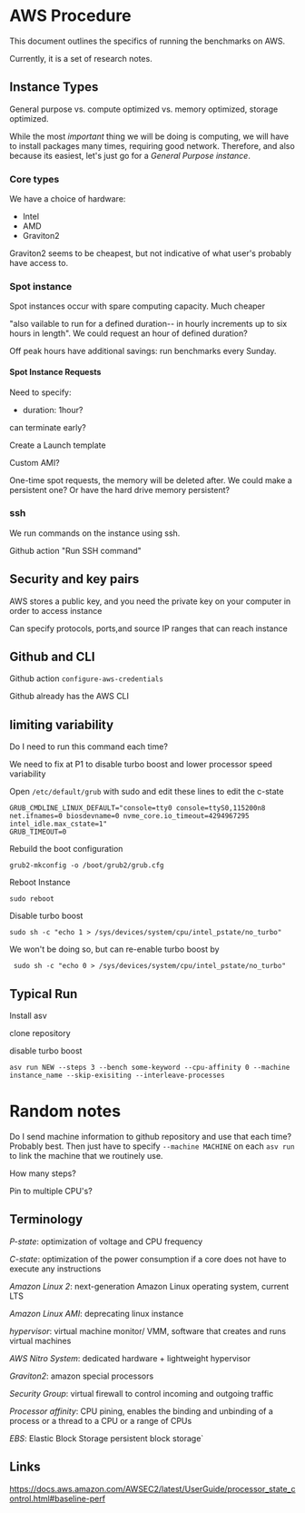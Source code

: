 # AWS Procedure

This document outlines the specifics of running the benchmarks on AWS.  

Currently, it is a set of research notes.


## Instance Types

General purpose vs. compute optimized vs. memory optimized, storage optimized.

While the most *important* thing we will be doing is computing, we will have to install packages many times, requiring good network.  Therefore, and also because its easiest, let's just go for a *General Purpose instance*.

### Core types

We have a choice of hardware:
* Intel
* AMD
* Graviton2

Graviton2 seems to be cheapest, but not indicative of what user's probably have access to.  

### Spot instance

Spot instances occur with spare computing capacity.  Much cheaper

"also vailable to run for a defined duration-- in hourly increments up to six hours in length".  We could request an hour of defined duration?

Off peak hours have additional savings: run benchmarks every Sunday.

#### Spot Instance Requests

Need to specify:
* duration: 1hour?

can terminate early?

Create a Launch template

Custom AMI?

One-time spot requests, the memory will be deleted after.  We could make a persistent one?  Or have the hard drive memory persistent?

### ssh

We run commands on the instance using ssh.  

Github action "Run SSH command"


## Security and key pairs

AWS stores a public key, and you need the private key on your computer in order to access instance

Can specify protocols, ports,and source IP ranges that can reach instance

## Github and CLI

Github action `configure-aws-credentials`

Github already has the AWS CLI

## limiting variability

Do I need to run this command each time?

We need to fix at P1 to disable turbo boost and lower processor speed variability

Open `/etc/default/grub` with sudo and edit these lines to edit the c-state

```
GRUB_CMDLINE_LINUX_DEFAULT="console=tty0 console=ttyS0,115200n8 net.ifnames=0 biosdevname=0 nvme_core.io_timeout=4294967295 intel_idle.max_cstate=1"
GRUB_TIMEOUT=0
```

Rebuild the boot configuration

```
grub2-mkconfig -o /boot/grub2/grub.cfg
```

Reboot Instance
```
sudo reboot
```

Disable turbo boost
```
sudo sh -c "echo 1 > /sys/devices/system/cpu/intel_pstate/no_turbo"
```

We won't be doing so, but can re-enable turbo boost by
```
 sudo sh -c "echo 0 > /sys/devices/system/cpu/intel_pstate/no_turbo"
```

## Typical Run

Install asv

clone repository

disable turbo boost

```
asv run NEW --steps 3 --bench some-keyword --cpu-affinity 0 --machine instance_name --skip-exisiting --interleave-processes
```


# Random notes

Do I send machine information to github repository and use that each time?  Probably best.  Then just have to specify `--machine MACHINE` on each `asv run` to link the machine that we routinely use.

How many steps?

Pin to multiple CPU's?

## Terminology

*P-state*: optimization of voltage and CPU frequency

*C-state*: optimization of the power consumption if a core does not have to execute any instructions

*Amazon Linux 2*: next-generation Amazon Linux operating system, current LTS

*Amazon Linux AMI*: deprecating linux instance

*hypervisor*: virtual machine monitor/ VMM, software that creates and runs virtual machines

*AWS Nitro System*: dedicated hardware + lightweight hypervisor

*Graviton2*: amazon special processors

*Security Group*: virtual firewall to control incoming and outgoing traffic

*Processor affinity*: CPU pining, enables the binding and unbinding of a process or a thread to a CPU or a range of CPUs

*EBS*: Elastic Block Storage persistent block storage`

## Links

https://docs.aws.amazon.com/AWSEC2/latest/UserGuide/processor_state_control.html#baseline-perf